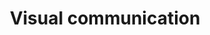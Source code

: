 ---
id: visual-communication
title: Visual communication
description: 
icon: 
layout: topic-listing
---